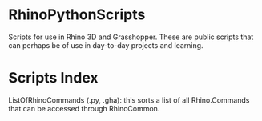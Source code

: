 # RhinoPythonScripts
Scripts for use in Rhino 3D and Grasshopper.
These are public scripts that can perhaps be of use in day-to-day projects and learning.

# Scripts Index
ListOfRhinoCommands (.py, .gha): this sorts a list of all Rhino.Commands that can be accessed through RhinoCommon.
